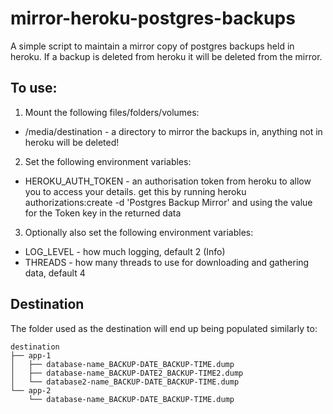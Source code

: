 # mirror-heroku-postgres-backups
A simple script to maintain a mirror copy of postgres backups held in heroku.
If a backup is deleted from heroku it will be deleted from the mirror.

## To use:
1. Mount the following files/folders/volumes:
  * /media/destination - a directory to mirror the backups in, anything not in heroku will be deleted!
2. Set the following environment variables:
  * HEROKU_AUTH_TOKEN - an authorisation token from heroku to allow you to access your details.
    get this by running heroku authorizations:create -d 'Postgres Backup Mirror'
    and using the value for the Token key in the returned data
3. Optionally also set the following environment variables:
  * LOG_LEVEL - how much logging, default 2 (Info)
  * THREADS - how many threads to use for downloading and gathering data, default 4

## Destination
The folder used as the destination will end up being populated similarly to:
```
destination
├── app-1
│   ├── database-name_BACKUP-DATE_BACKUP-TIME.dump
│   ├── database-name_BACKUP-DATE2_BACKUP-TIME2.dump
│   └── database2-name_BACKUP-DATE_BACKUP-TIME.dump
└── app-2
    └── database-name_BACKUP-DATE_BACKUP-TIME.dump
```
